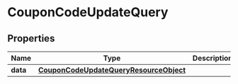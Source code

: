 # CouponCodeUpdateQuery

## Properties
Name | Type | Description | Notes
------------ | ------------- | ------------- | -------------
**data** | [**CouponCodeUpdateQueryResourceObject**](CouponCodeUpdateQueryResourceObject.md) |  | 
